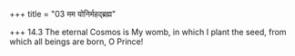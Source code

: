 +++
title = "03 मम योनिर्महद्ब्रह्म"

+++
14.3 The eternal Cosmos is My womb, in which I plant the seed, from
which all beings are born, O Prince!
